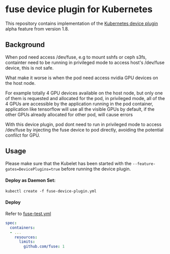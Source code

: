 # fuse device plugin for Kubernetes

This repository contains implementation of
the [Kubernetes device plugin](https://github.com/kubernetes/community/blob/master/contributors/design-proposals/resource-management/device-plugin.md)
alpha feature from version 1.8.

## Background

When pod need access /dev/fuse, e.g to mount sshfs or ceph s3fs, containter need to be running in privileged mode to
access host's /dev/fuse device, this is not safe.

What make it worse is when the pod need access nvidia GPU devices on the host node.

For example totally 4 GPU devices available on the host node, but only one of them is requested and allocated for the
pod, in privileged mode, all of the 4 GPUs are accessible by the application running in the pod container, application
like tensorflow will use all the visible GPUs by default, if the other GPUs already allocated for other pod, will cause
errors

With this device plugin, pod dont need to run in privileged mode to access /dev/fuse by injecting the fuse device to pod
directly, avoiding the potential confilct for GPU.

## Usage

Please make sure that the Kubelet has been started with the `--feature-gates=DevicePlugins=true`
before running the device plugin.

#### Deploy as Daemon Set:

```
kubectl create -f fuse-device-plugin.yml
```

#### Deploy

Refer to [fuse-test.yml](fuse-test.yml)

```yaml
spec: 
  containers:
  - ...
    resources:
      limits:
        github.com/fuse: 1
```
